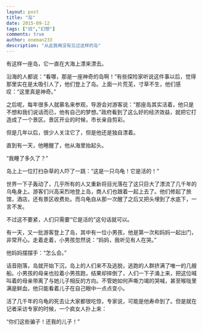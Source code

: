 ```yaml
---
layout: post
title: "岛"
date: 2015-09-12
tags: ["旧","幻想"]
comments: true
author: oneman233
description: "从此我再没有见过这样的岛"
---
```


有这样一座岛，它一直在大海上漂来漂去。

沿海的人都说：“看哪，那是一座神奇的岛啊！”有些探险家听说这件事以后，觉得那里实在是太吸引人了，他们登上了岛。上面一片荒芜，寸草不生，他们感叹：“这里真是神奇。”

之后呢，每年很多人就慕名来参观，导游会对游客说：“那座岛其实活着，他只是不想和我们说话而已，他有自己的梦想。”政府看到了这么好的经济效益，就把它打造成了一个景区。景区开业的时候，市长亲自剪彩。

但是几年以后，很少人关注它了，但是他还是独自漂着。

直到有一天，他睡醒了，他从海里抬起头。

“我睡了多久了？”

岛上上一位打扫杂草的人吓了一跳：“这是一只乌龟！它是活的！”

世界一下子轰动了，几乎所有的人又重新将目光落在了这只巨大了漂流了几千年的乌龟身上。游客们兴高采烈地登上岛，商人们也跟着一起上去了。他们修起了旅馆，酒店，还有景区收费处。而乌龟自从那一次醒了之后又把头埋到了水底下，一言不发。

不过这不要紧，人们只需要“它是活的”这句话就可以。

有一天，又一批游客登上了岛，其中有一位小男孩，他是第一次和妈妈一起出门，非常开心。走着走着，小男孩忽然说：“妈妈，我听见有人在哭。”

他妈妈摆摆手：“怎么会。”

话音刚落，岛就开始下沉，岛上的人们来不及逃脱，逃跑的人群挤满了唯一的几艘船。小男孩的母亲也拉着小男孩跑，结果却摔倒了，人们一下子涌上来，把这位喊叫着的母亲带离了与她儿子相反的方向。不管她如何声嘶力竭的哭喊，甚至喉咙里满是鲜血，他只能看着儿子在自己眼中一点点变小。

活了几千年的乌龟的死去让大家都很吃惊，专家说，可能是他寿命到了。但是就在记者采访专家的时候，一个疯女人扑上来：

“你们这些骗子！还我的儿子！”